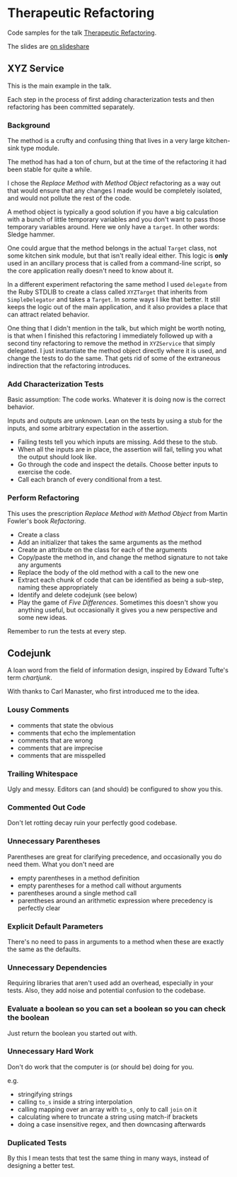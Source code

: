# Therapeutic Refactoring

Code samples for the talk [Therapeutic Refactoring](http://confreaks.com/videos/1071-cascadiaruby2012-therapeutic-refactoring "Watch on Confreaks").

The slides are [on slideshare](http://www.slideshare.net/kytrinyx/therapeutic-refactoring)

## XYZ Service

This is the main example in the talk.

Each step in the process of first adding characterization tests
and then refactoring has been committed separately.

### Background

The method is a crufty and confusing thing that lives in a very large kitchen-sink type module.

The method has had a ton of churn, but at the time of the refactoring it had been stable for quite a while.

I chose the _Replace Method with Method Object_ refactoring as a way out that would ensure that any changes I made would be completely isolated, and would not pollute the rest of the code.

A method object is typically a good solution if you have a big calculation with a bunch of little temporary variables and you don't want to pass those temporary variables around. Here we only have a `target`. In other words: Sledge hammer.

One could argue that the method belongs in the actual `Target` class, not some kitchen sink module, but that isn't really ideal either. This logic is **only** used in an ancillary process that is called from a command-line script, so the core application really doesn't need to know about it.

In a different experiment refactoring the same method I used `delegate` from the Ruby STDLIB to create a class called `XYZTarget` that inherits from `SimpleDelegator` and takes a `Target`. In some ways I like that better. It still keeps the logic out of the main application, and it also provides a place that can attract related behavior.

One thing that I didn't mention in the talk, but which might be worth noting, is that when I finished this refactoring I immediately followed up with a second tiny refactoring to remove the method in `XYZService` that simply delegated. I just instantiate the method object directly where it is used, and change the tests to do the same. That gets rid of some of the extraneous indirection that the refactoring introduces.

### Add Characterization Tests

Basic assumption: The code works. Whatever it is doing now is the correct behavior.

Inputs and outputs are unknown. Lean on the tests by using a stub for the inputs, and
some arbitrary expectation in the assertion.

* Failing tests tell you which inputs are missing. Add these to the stub.
* When all the inputs are in place, the assertion will fail, telling you what the output should look like.
* Go through the code and inspect the details. Choose better inputs to exercise the code.
* Call each branch of every conditional from a test.

### Perform Refactoring

This uses the prescription *Replace Method with Method Object* from Martin
Fowler's book _Refactoring_.

* Create a class
* Add an initializer that takes the same arguments as the method
* Create an attribute on the class for each of the arguments
* Copy/paste the method in, and change the method signature to not take any arguments
* Replace the body of the old method with a call to the new one
* Extract each chunk of code that can be identified as being a sub-step, naming these appropriately
* Identify and delete codejunk (see below)
* Play the game of *Five Differences*. Sometimes this doesn't show you anything useful,
  but occasionally it gives you a new perspective and some new ideas.

Remember to run the tests at every step.

## Codejunk

A loan word from the field of information design, inspired by Edward Tufte's
term _chartjunk_.

With thanks to Carl Manaster, who first introduced me to the idea.

### Lousy Comments

* comments that state the obvious
* comments that echo the implementation
* comments that are wrong
* comments that are imprecise
* comments that are misspelled

### Trailing Whitespace

Ugly and messy. Editors can (and should) be configured to show you this.

### Commented Out Code

Don't let rotting decay ruin your perfectly good codebase.

### Unnecessary Parentheses

Parentheses are great for clarifying precedence, and occasionally you do need them.
What you don't need are

* empty parentheses in a method definition
* empty parentheses for a method call without arguments
* parentheses around a single method call
* parentheses around an arithmetic expression where precedency is perfectly clear

### Explicit Default Parameters

There's no need to pass in arguments to a method when these are exactly
the same as the defaults.

### Unnecessary Dependencies

Requiring libraries that aren't used add an overhead, especially in your tests.
Also, they add noise and potential confusion to the codebase.

### Evaluate a boolean so you can set a boolean so you can check the boolean

Just return the boolean you started out with.

### Unnecessary Hard Work

Don't do work that the computer is (or should be) doing for you.

e.g.

* stringifying strings
* calling `to_s` inside a string interpolation
* calling mapping over an array with `to_s`, only to call `join` on it
* calculating where to truncate a string using match-if brackets
* doing a case insensitive regex, and then downcasing afterwards

### Duplicated Tests

By this I mean tests that test the same thing in many ways, instead of
designing a better test.

